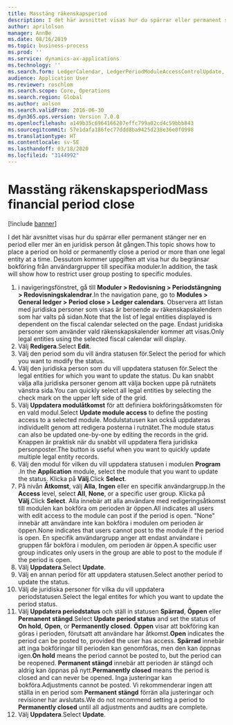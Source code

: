 ```yaml
---
title: Masstäng räkenskapsperiod
description: I det här avsnittet visas hur du spärrar eller permanent stänger ner en period eller mer än en juridisk person åt gången.
author: aprilolson
manager: AnnBe
ms.date: 08/16/2019
ms.topic: business-process
ms.prod: ''
ms.service: dynamics-ax-applications
ms.technology: ''
ms.search.form: LedgerCalendar, LedgerPeriodModuleAccessControlUpdate, SysLookupPicklist, LedgerFiscalCalendarPeriodStatus
audience: Application User
ms.reviewer: roschlom
ms.search.scope: Core, Operations
ms.search.region: Global
ms.author: aolson
ms.search.validFrom: 2016-06-30
ms.dyn365.ops.version: Version 7.0.0
ms.openlocfilehash: a149b35c6964166207effc799a02cd4c59bbb843
ms.sourcegitcommit: 57e1dafa186fec77ddd8ba9425d238e36e0f0998
ms.translationtype: HT
ms.contentlocale: sv-SE
ms.lasthandoff: 03/18/2020
ms.locfileid: "3144992"
---
```

# <a name="mass-financial-period-close"></a><span data-ttu-id="4009d-103">Masstäng räkenskapsperiod</span><span class="sxs-lookup"><span data-stu-id="4009d-103">Mass financial period close</span></span>

[!include [banner](../../includes/banner.md)]

<span data-ttu-id="4009d-104">I det här avsnittet visas hur du spärrar eller permanent stänger ner en period eller mer än en juridisk person åt gången.</span><span class="sxs-lookup"><span data-stu-id="4009d-104">This topic shows how to place a period on hold or permanently close a period or more than one legal entity at a time.</span></span> <span data-ttu-id="4009d-105">Dessutom kommer uppgiften att visa hur du begränsar bokföring från användargrupper till specifika moduler.</span><span class="sxs-lookup"><span data-stu-id="4009d-105">In addition, the task will show how to restrict user group posting to specific modules.</span></span>

1. <span data-ttu-id="4009d-106">i navigeringsfönstret, gå till **Moduler > Redovisning > Periodstängning > Redovisningskalendrar**.</span><span class="sxs-lookup"><span data-stu-id="4009d-106">In the navigation pane, go to **Modules > General ledger > Period close > Ledger calendars**.</span></span> <span data-ttu-id="4009d-107">Observera att listan med juridiska personer som visas är beroende av räkenskapskalendern som har valts på sidan.</span><span class="sxs-lookup"><span data-stu-id="4009d-107">Note that the list of legal entities displayed is dependent on the fiscal calendar selected on the page.</span></span> <span data-ttu-id="4009d-108">Endast juridiska personer som använder vald räkenskapskalender kommer att visas.</span><span class="sxs-lookup"><span data-stu-id="4009d-108">Only legal entities using the selected fiscal calendar will display.</span></span>
2. <span data-ttu-id="4009d-109">Välj **Redigera**.</span><span class="sxs-lookup"><span data-stu-id="4009d-109">Select **Edit**.</span></span>
3. <span data-ttu-id="4009d-110">Välj den period som du vill ändra statusen för.</span><span class="sxs-lookup"><span data-stu-id="4009d-110">Select the period for which you want to modify the status.</span></span>
4. <span data-ttu-id="4009d-111">Välj den juridiska person som du vill uppdatera statusen för.</span><span class="sxs-lookup"><span data-stu-id="4009d-111">Select the legal entities for which you want to update the status.</span></span> <span data-ttu-id="4009d-112">Du kan snabbt välja alla juridiska personer genom att välja bocken uppe på rutnätets vänstra sida.</span><span class="sxs-lookup"><span data-stu-id="4009d-112">You can quickly select all legal entities by selecting the check mark on the upper left side of the grid.</span></span>  
5. <span data-ttu-id="4009d-113">Välj **Uppdatera modulåtkomst** för att definiera bokföringsåtkomsten för en vald modul.</span><span class="sxs-lookup"><span data-stu-id="4009d-113">Select **Update module access** to define the posting access to a selected module.</span></span> <span data-ttu-id="4009d-114">Modulstatusen kan också uppdateras individuellt genom att redigera posterna i rutnätet.</span><span class="sxs-lookup"><span data-stu-id="4009d-114">The module status can also be updated one-by-one by editing the records in the grid.</span></span> <span data-ttu-id="4009d-115">Knappen är praktisk när du snabbt vill uppdatera flera juridiska personposter.</span><span class="sxs-lookup"><span data-stu-id="4009d-115">The button is useful when you want to quickly update multiple legal entity records.</span></span>  
6. <span data-ttu-id="4009d-116">Välj den modul för vilken du vill uppdatera statusen i modulen **Program** .</span><span class="sxs-lookup"><span data-stu-id="4009d-116">In the **Application** module, select the module that you want to update the status.</span></span> <span data-ttu-id="4009d-117">Klicka på **Välj**.</span><span class="sxs-lookup"><span data-stu-id="4009d-117">Click **Select**.</span></span>
7. <span data-ttu-id="4009d-118">På nivån **Åtkomst**, välj **Alla**, **Ingen** eller en specifik användargrupp.</span><span class="sxs-lookup"><span data-stu-id="4009d-118">In the **Access** level, select **All**, **None**, or a specific user group.</span></span> <span data-ttu-id="4009d-119">Klicka på **Välj**.</span><span class="sxs-lookup"><span data-stu-id="4009d-119">Click **Select**.</span></span> <span data-ttu-id="4009d-120">Alla innebär att alla användare med redigeringsåtkomst till modulen kan bokföra om perioden är öppen.</span><span class="sxs-lookup"><span data-stu-id="4009d-120">All indicates all users with edit access to the module can post if the period is open.</span></span> <span data-ttu-id="4009d-121">"None" innebär att användare inte kan bokföra i modulen om perioden är öppen.</span><span class="sxs-lookup"><span data-stu-id="4009d-121">None indicates that users cannot post to the module if the period is open.</span></span> <span data-ttu-id="4009d-122">En specifik användargrupp anger att endast användare i gruppen får bokföra i modulen, om perioden är öppen.</span><span class="sxs-lookup"><span data-stu-id="4009d-122">A specific user group indicates only users in the group are able to post to the module if the period is open.</span></span>  
8. <span data-ttu-id="4009d-123">Välj **Uppdatera**.</span><span class="sxs-lookup"><span data-stu-id="4009d-123">Select **Update**.</span></span>
9. <span data-ttu-id="4009d-124">Välj en annan period för att uppdatera statusen.</span><span class="sxs-lookup"><span data-stu-id="4009d-124">Select another period to update the status.</span></span>
10. <span data-ttu-id="4009d-125">Välj de juridiska personer för vilka du vill uppdatera periodstatusen.</span><span class="sxs-lookup"><span data-stu-id="4009d-125">Select the legal entites for which you want to update the period status.</span></span>
11. <span data-ttu-id="4009d-126">Välj **Uppdatera periodstatus** och ställ in statusen **Spärrad**, **Öppen** eller **Permanent stängd**.</span><span class="sxs-lookup"><span data-stu-id="4009d-126">Select **Update period status** and set the status of **On hold**, **Open**, or **Permanently closed**.</span></span> <span data-ttu-id="4009d-127">**Öppen** visar att bokföring kan göras i perioden, förutsatt att användare har åtkomst.</span><span class="sxs-lookup"><span data-stu-id="4009d-127">**Open** indicates the period can be posted to, provided the user has access.</span></span> <span data-ttu-id="4009d-128">**Spärrad** innebär att inga bokföringar till perioden kan genomföras, men den kan öppnas igen.</span><span class="sxs-lookup"><span data-stu-id="4009d-128">**On hold** means the period cannot be posted to, but the period can be reopened.</span></span> <span data-ttu-id="4009d-129">**Permanent stängd** innebär att perioden är stängd och aldrig kan öppnas på nytt.</span><span class="sxs-lookup"><span data-stu-id="4009d-129">**Permanently closed** means the period is closed and can never be opened.</span></span> <span data-ttu-id="4009d-130">Inga justeringar kan bokföra.</span><span class="sxs-lookup"><span data-stu-id="4009d-130">Adjustments cannot be posted.</span></span> <span data-ttu-id="4009d-131">Vi rekommenderar ingen att ställa in en period som **Permanent stängd** förrän alla justeringar och revisioner har avslutats.</span><span class="sxs-lookup"><span data-stu-id="4009d-131">We do not recommend setting a period to **Permanently closed** until all adjustments and audits are complete.</span></span>  
12. <span data-ttu-id="4009d-132">Välj **Uppdatera**.</span><span class="sxs-lookup"><span data-stu-id="4009d-132">Select **Update**.</span></span>

